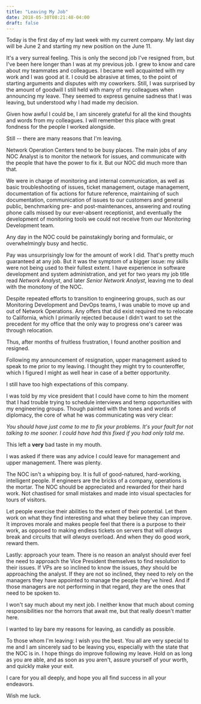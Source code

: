 ```yaml
---
title: "Leaving My Job"
date: 2018-05-30T08:21:48-04:00
draft: false
---
```


Today is the first day of my last week with my current company. My last day will be June 2 and starting my new position on the June 11.

It's a very surreal feeling. This is only the second job I've resigned from, but I've been here longer than I was at my previous job. I grew to know and care about my teammates and colleagues. I became well acquainted with my work and I was good at it. I could be abrasive at times, to the point of starting arguments and disputes with my coworkers. Still, I was surprised by the amount of goodwill I still held with many of my colleagues when announcing my leave. They seemed to express genuine sadness that I was leaving, but understood why I had made my decision. 

Given how awful I could be, I am sincerely grateful for all the kind thoughts and words from my colleagues. I will remember this place with great fondness for the people I worked alongside.

Still -- there are many reasons that I'm leaving.

Network Operation Centers tend to be busy places. The main jobs of any NOC Analyst is to monitor the network for issues, and communicate with the people that have the power to fix it. But our NOC did much more than that. 

We were in charge of monitoring and internal communication, as well as basic troubleshooting of issues, ticket management, outage management, documentation of fix actions for future reference, maintaining of such documentation, communication of issues to our customers and general public, benchmarking pre- and post-maintenances, answering and routing phone calls missed by our ever-absent receptionist, and eventually the development of monitoring tools we could not receive from our Monitoring Development team. 

Any day in the NOC could be painstakingly boring and formulaic, or overwhelmingly busy and hectic.

Pay was unsurprisingly low for the amount of work I did. That's pretty much guaranteed at any job. But it was the symptom of a bigger issue: my skills were not being used to their fullest extent. I have experience in software development and system administration, and yet for two years my job title read *Network Analyst*, and later *Senior Network Analyst*, leaving me to deal with the monotony of the NOC.

Despite repeated efforts to transition to engineering groups, such as our Monitoring Development and DevOps teams, I was unable to move up and out of Network Operations. Any offers that did exist required me to relocate to California, which I primarily rejected because I didn't want to set the precedent for my office that the only way to progress one's career was through relocation.

Thus, after months of fruitless frustration, I found another position and resigned.

Following my announcement of resignation, upper management asked to speak to me prior to my leaving. I thought they might try to counteroffer, which I figured I might as well hear in case of a better opportunity. 

I still have too high expectations of this company.

I was told by my vice president that I could have come to him the moment that I had trouble trying to schedule interviews and temp opportunities with my engineering groups. Though painted with the tones and words of diplomacy, the core of what he was communicating was very clear:

*You should have just come to me to fix your problems. It's your fault for not talking to me sooner. I could have had this fixed if you had only told me.*

This left a **very** bad taste in my mouth.

I was asked if there was any advice I could leave for management and upper management. There was plenty.

The NOC isn't a whipping boy. It is full of good-natured, hard-working, intelligent people. If engineers are the bricks of a company, operations is the mortar. The NOC should be appreciated and rewarded for their hard work. Not chastised for small mistakes and made into visual spectacles for tours of visitors.

Let people exercise their abilities to the extent of their potential. Let them work on what they find interesting and what they believe they can improve. It improves morale and makes people feel that there is a purpose to their work, as opposed to making endless tickets on servers that will *always* break and circuits that will *always* overload. And when they do good work, reward them.

Lastly: approach your team. There is no reason an analyst should ever feel the need to approach the Vice President themselves to find resolution to their issues. If VPs are so inclined to know the issues, *they* should be approaching the analyst. If they are not so inclined, they need to rely on the managers they have appointed to manage the people they've hired. And if those managers are not performing in that regard, *they* are the ones that need to be spoken to.

I won't say much about my next job. I neither know that much about coming responsibilities nor the horrors that await me, but that really doesn't matter here.

I wanted to lay bare my reasons for leaving, as candidly as possible.

To those whom I'm leaving: I wish you the best. You all are very special to me and I am sincerely sad to be leaving you, especially with the state that the NOC is in. I hope things do improve following my leave. Hold on as long as you are able, and as soon as you aren't, assure yourself of your worth, and quickly make your exit.

I care for you all deeply, and hope you all find success in all your endeavors.

Wish me luck.
